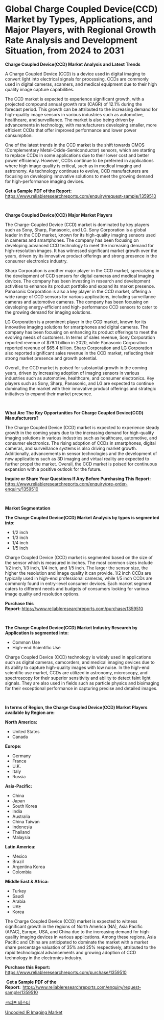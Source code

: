 <p><h1>Global Charge Coupled Device(CCD) Market by Types, Applications, and Major Players, with Regional Growth Rate Analysis and Development Situation, from 2024 to 2031</h1></p><p><strong>Charge Coupled Device(CCD) Market Analysis and Latest Trends</strong></p>
<p><p>A Charge Coupled Device (CCD) is a device used in digital imaging to convert light into electrical signals for processing. CCDs are commonly used in digital cameras, scanners, and medical equipment due to their high quality image capture capabilities.</p><p>The CCD market is expected to experience significant growth, with a projected compound annual growth rate (CAGR) of 12.1% during the forecast period. This growth can be attributed to the increasing demand for high-quality image sensors in various industries such as automotive, healthcare, and surveillance. The market is also being driven by advancements in technology, with manufacturers developing smaller, more efficient CCDs that offer improved performance and lower power consumption.</p><p>One of the latest trends in the CCD market is the shift towards CMOS (Complementary Metal-Oxide-Semiconductor) sensors, which are starting to replace CCDs in some applications due to their lower cost and better power efficiency. However, CCDs continue to be preferred in applications where high image quality is critical, such as in medical imaging and astronomy. As technology continues to evolve, CCD manufacturers are focusing on developing innovative solutions to meet the growing demand for high-performance imaging devices.</p></p>
<p><strong>Get a Sample PDF of the Report:&nbsp;</strong> <a href="https://www.reliableresearchreports.com/enquiry/request-sample/1359510">https://www.reliableresearchreports.com/enquiry/request-sample/1359510</a></p>
<p>&nbsp;</p>
<p><strong>Charge Coupled Device(CCD) Major Market Players</strong></p>
<p><p>The Charge-Coupled Device (CCD) market is dominated by key players such as Sony, Sharp, Panasonic, and LG. Sony Corporation is a global leader in the CCD market, known for its high-quality imaging sensors used in cameras and smartphones. The company has been focusing on developing advanced CCD technology to meet the increasing demand for high-resolution images. It has witnessed significant market growth over the years, driven by its innovative product offerings and strong presence in the consumer electronics industry.</p><p>Sharp Corporation is another major player in the CCD market, specializing in the development of CCD sensors for digital cameras and medical imaging devices. The company has been investing in research and development activities to enhance its product portfolio and expand its market presence. Panasonic Corporation is also a key player in the CCD market, offering a wide range of CCD sensors for various applications, including surveillance cameras and automotive cameras. The company has been focusing on developing energy-efficient and high-performance CCD sensors to cater to the growing demand for imaging solutions.</p><p>LG Corporation is a prominent player in the CCD market, known for its innovative imaging solutions for smartphones and digital cameras. The company has been focusing on enhancing its product offerings to meet the evolving needs of customers. In terms of sales revenue, Sony Corporation reported revenue of $78.1 billion in 2020, while Panasonic Corporation reported revenue of $65.4 billion. Sharp Corporation and LG Corporation also reported significant sales revenue in the CCD market, reflecting their strong market presence and growth potential.</p><p>Overall, the CCD market is poised for substantial growth in the coming years, driven by increasing adoption of imaging sensors in various industries such as automotive, healthcare, and consumer electronics. Key players such as Sony, Sharp, Panasonic, and LG are expected to continue dominating the market with their innovative product offerings and strategic initiatives to expand their market presence.</p></p>
<p>&nbsp;</p>
<p><strong>What Are The Key Opportunities For Charge Coupled Device(CCD) Manufacturers?</strong></p>
<p><p>The Charge Coupled Device (CCD) market is expected to experience steady growth in the coming years due to the increasing demand for high-quality imaging solutions in various industries such as healthcare, automotive, and consumer electronics. The rising adoption of CCDs in smartphones, digital cameras, and surveillance systems is also driving market growth. Additionally, advancements in sensor technologies and the development of new applications such as 3D imaging and virtual reality are expected to further propel the market. Overall, the CCD market is poised for continuous expansion with a positive outlook for the future.</p></p>
<p><strong>Inquire or Share Your Questions If Any Before Purchasing This Report:</strong> <a href="https://www.reliableresearchreports.com/enquiry/pre-order-enquiry/1359510">https://www.reliableresearchreports.com/enquiry/pre-order-enquiry/1359510</a></p>
<p>&nbsp;</p>
<p><strong>Market Segmentation</strong></p>
<p><strong>The Charge Coupled Device(CCD) Market Analysis by types is segmented into:</strong></p>
<p><ul><li>1/2 inch</li><li>1/3 inch</li><li>1/4 inch</li><li>1/5 inch</li></ul></p>
<p><p>Charge Coupled Device (CCD) market is segmented based on the size of the sensor which is measured in inches. The most common sizes include 1/2 inch, 1/3 inch, 1/4 inch, and 1/5 inch. The larger the sensor size, the higher the resolution and image quality it can provide. 1/2 inch CCDs are typically used in high-end professional cameras, while 1/5 inch CCDs are commonly found in entry-level consumer devices. Each market segment caters to different needs and budgets of consumers looking for various image quality and resolution options.</p></p>
<p><strong>Purchase this Report:&nbsp;</strong><a href="https://www.reliableresearchreports.com/purchase/1359510">https://www.reliableresearchreports.com/purchase/1359510</a></p>
<p>&nbsp;</p>
<p><strong>The Charge Coupled Device(CCD) Market Industry Research by Application is segmented into:</strong></p>
<p><ul><li>Common Use</li><li>High-end Scientific Use</li></ul></p>
<p><p>Charge Coupled Device (CCD) technology is widely used in applications such as digital cameras, camcorders, and medical imaging devices due to its ability to capture high-quality images with low noise. In the high-end scientific use market, CCDs are utilized in astronomy, microscopy, and spectroscopy for their superior sensitivity and ability to detect faint light signals. They are also used in fields such as particle physics and bioimaging for their exceptional performance in capturing precise and detailed images.</p></p>
<p>&nbsp;</p>
<p><strong>In terms of Region, the Charge Coupled Device(CCD) Market Players available by Region are:</strong></p>
<p>
    <p> <strong> North America: </strong>
        <ul>
            <li>United States</li>
            <li>Canada</li>
        </ul>
        </p> 
    <p> <strong> Europe: </strong>
        <ul>
            <li>Germany</li>
            <li>France</li>
            <li>U.K.</li>
            <li>Italy</li>
            <li>Russia</li>
        </ul>
        </p> 
    <p> <strong> Asia-Pacific: </strong>
        <ul>
            <li>China</li>
            <li>Japan</li>
            <li>South Korea</li>
            <li>India</li>
            <li>Australia</li>
            <li>China Taiwan</li>
            <li>Indonesia</li>
            <li>Thailand</li>
            <li>Malaysia</li>
        </ul>
        </p> 
    <p> <strong> Latin America: </strong>
        <ul>
            <li>Mexico</li>
            <li>Brazil</li>
            <li>Argentina Korea</li>
            <li>Colombia</li>
        </ul>
        </p> 
    <p> <strong> Middle East & Africa: </strong>
        <ul>
            <li>Turkey</li>
            <li>Saudi</li>
            <li>Arabia</li>
            <li>UAE</li>
            <li>Korea</li>
        </ul>
    </p>
    </p>
<p><p>The Charge Coupled Device (CCD) market is expected to witness significant growth in the regions of North America (NA), Asia Pacific (APAC), Europe, USA, and China due to the increasing demand for high-quality imaging devices in various applications. Among these regions, Asia Pacific and China are anticipated to dominate the market with a market share percentage valuation of 35% and 25% respectively, attributed to the rapid technological advancements and growing adoption of CCD technology in the electronics industry.</p></p>
<p><strong>Purchase this Report: </strong><a href="https://www.reliableresearchreports.com/purchase/1359510">https://www.reliableresearchreports.com/purchase/1359510</a></p>
<p>&nbsp;<strong>Get a Sample PDF of the Report:&nbsp;&nbsp;</strong><a href="https://www.reliableresearchreports.com/enquiry/request-sample/1359510">https://www.reliableresearchreports.com/enquiry/request-sample/1359510</a></p>
<p><strong></strong></p>
<p><p><a href="https://github.com/rsg307664904/Market-Research-Report-List-1/blob/main/796025511765.md">크리프 테스터</a></p><p><a href="https://github.com/AKSHATREPORTPRIME/Market-Research-Report-List-3/blob/main/uncooled-ir-imaging-market.md">Uncooled IR Imaging Market</a></p></p>